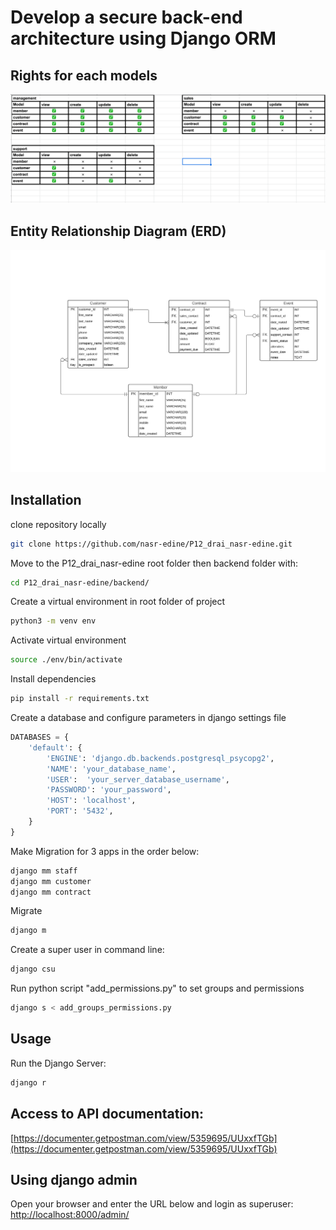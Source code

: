 # Develop a secure back-end architecture using Django ORM

## Rights for each models

![rights for each models](https://github.com/nasr-edine/P12_drai_nasr-edine/blob/develop/database_diagram/rights%20of%20each%20models.png?raw=true)

## Entity Relationship Diagram (ERD)

![Entity Relationship Diagram (ERD)](https://github.com/nasr-edine/P12_drai_nasr-edine/blob/develop/database_diagram/entity_relationship_diagram.jpg?raw=true)

## Installation

clone repository locally

```bash
git clone https://github.com/nasr-edine/P12_drai_nasr-edine.git
```

Move to the P12_drai_nasr-edine root folder then backend folder with:

```bash
cd P12_drai_nasr-edine/backend/
```

Create a virtual environment in root folder of project

```bash
python3 -m venv env
```

Activate virtual environment

```bash
source ./env/bin/activate
```

Install dependencies

```bash
pip install -r requirements.txt
```

Create a database and configure parameters in django settings file

```python
DATABASES = {
    'default': {
        'ENGINE': 'django.db.backends.postgresql_psycopg2',
        'NAME': 'your_database_name',
        'USER':  'your_server_database_username',
        'PASSWORD': 'your_password',
        'HOST': 'localhost',
        'PORT': '5432',
    }
}
```

Make Migration for 3 apps in the order below:

```bash
django mm staff
django mm customer
django mm contract
```

Migrate

```bash
django m
```

Create a super user in command line:

```bash
django csu
```

Run python script "add_permissions.py" to set groups and permissions

```bash
django s < add_groups_permissions.py
```

## Usage

Run the Django Server:

```bash
django r
```

## Access to API documentation:

[https://documenter.getpostman.com/view/5359695/UUxxfTGb](https://documenter.getpostman.com/view/5359695/UUxxfTGb)

## Using django admin

Open your browser and enter the URL below and login as superuser:
[http://localhost:8000/admin/](http://localhost:8000/admin/)

